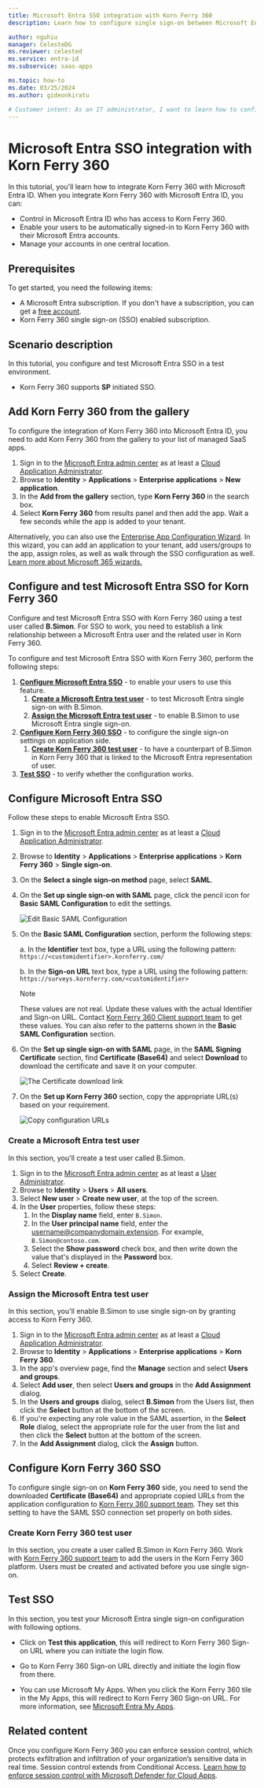 ```yaml
---
title: Microsoft Entra SSO integration with Korn Ferry 360
description: Learn how to configure single sign-on between Microsoft Entra ID and Korn Ferry 360.

author: nguhiu
manager: CelesteDG
ms.reviewer: celested
ms.service: entra-id
ms.subservice: saas-apps

ms.topic: how-to
ms.date: 03/25/2024
ms.author: gideonkiratu

# Customer intent: As an IT administrator, I want to learn how to configure single sign-on between Microsoft Entra ID and Korn Ferry 360 so that I can control who has access to Korn Ferry 360, enable automatic sign-in with Microsoft Entra accounts, and manage my accounts in one central location.
---
```


# Microsoft Entra SSO integration with Korn Ferry 360

In this tutorial, you'll learn how to integrate Korn Ferry 360 with Microsoft Entra ID. When you integrate Korn Ferry 360 with Microsoft Entra ID, you can:

* Control in Microsoft Entra ID who has access to Korn Ferry 360.
* Enable your users to be automatically signed-in to Korn Ferry 360 with their Microsoft Entra accounts.
* Manage your accounts in one central location.

## Prerequisites

To get started, you need the following items:

* A Microsoft Entra subscription. If you don't have a subscription, you can get a [free account](https://azure.microsoft.com/free/).
* Korn Ferry 360 single sign-on (SSO) enabled subscription.

## Scenario description

In this tutorial, you configure and test Microsoft Entra SSO in a test environment.

* Korn Ferry 360 supports **SP** initiated SSO.

## Add Korn Ferry 360 from the gallery

To configure the integration of Korn Ferry 360 into Microsoft Entra ID, you need to add Korn Ferry 360 from the gallery to your list of managed SaaS apps.

1. Sign in to the [Microsoft Entra admin center](https://entra.microsoft.com) as at least a [Cloud Application Administrator](~/identity/role-based-access-control/permissions-reference.md#cloud-application-administrator).
1. Browse to **Identity** > **Applications** > **Enterprise applications** > **New application**.
1. In the **Add from the gallery** section, type **Korn Ferry 360** in the search box.
1. Select **Korn Ferry 360** from results panel and then add the app. Wait a few seconds while the app is added to your tenant.

 Alternatively, you can also use the [Enterprise App Configuration Wizard](https://portal.office.com/AdminPortal/home?Q=Docs#/azureadappintegration). In this wizard, you can add an application to your tenant, add users/groups to the app, assign roles, as well as walk through the SSO configuration as well. [Learn more about Microsoft 365 wizards.](/microsoft-365/admin/misc/azure-ad-setup-guides)

<a name='configure-and-test-azure-ad-sso-for-korn-ferry-360'></a>

## Configure and test Microsoft Entra SSO for Korn Ferry 360

Configure and test Microsoft Entra SSO with Korn Ferry 360 using a test user called **B.Simon**. For SSO to work, you need to establish a link relationship between a Microsoft Entra user and the related user in Korn Ferry 360.

To configure and test Microsoft Entra SSO with Korn Ferry 360, perform the following steps:

1. **[Configure Microsoft Entra SSO](#configure-azure-ad-sso)** - to enable your users to use this feature.
    1. **[Create a Microsoft Entra test user](#create-an-azure-ad-test-user)** - to test Microsoft Entra single sign-on with B.Simon.
    1. **[Assign the Microsoft Entra test user](#assign-the-azure-ad-test-user)** - to enable B.Simon to use Microsoft Entra single sign-on.
1. **[Configure Korn Ferry 360 SSO](#configure-korn-ferry-360-sso)** - to configure the single sign-on settings on application side.
    1. **[Create Korn Ferry 360 test user](#create-korn-ferry-360-test-user)** - to have a counterpart of B.Simon in Korn Ferry 360 that is linked to the Microsoft Entra representation of user.
1. **[Test SSO](#test-sso)** - to verify whether the configuration works.

<a name='configure-azure-ad-sso'></a>

## Configure Microsoft Entra SSO

Follow these steps to enable Microsoft Entra SSO.

1. Sign in to the [Microsoft Entra admin center](https://entra.microsoft.com) as at least a [Cloud Application Administrator](~/identity/role-based-access-control/permissions-reference.md#cloud-application-administrator).
1. Browse to **Identity** > **Applications** > **Enterprise applications** > **Korn Ferry 360** > **Single sign-on**.
1. On the **Select a single sign-on method** page, select **SAML**.
1. On the **Set up single sign-on with SAML** page, click the pencil icon for **Basic SAML Configuration** to edit the settings.

   ![Edit Basic SAML Configuration](common/edit-urls.png)

1. On the **Basic SAML Configuration** section, perform the following steps:

    a. In the **Identifier** text box, type a URL using the following pattern:
    `https://<customidentifier>.kornferry.com/`

     b. In the **Sign-on URL** text box, type a URL using the following pattern:
    `https://surveys.kornferry.com/<customidentifier>`

    > [!NOTE]
    > These values are not real. Update these values with the actual Identifier and Sign-on URL. Contact [Korn Ferry 360 Client support team](mailto:george.gold@kornferry.com) to get these values. You can also refer to the patterns shown in the **Basic SAML Configuration** section.

1. On the **Set up single sign-on with SAML** page, in the **SAML Signing Certificate** section,  find **Certificate (Base64)** and select **Download** to download the certificate and save it on your computer.

    ![The Certificate download link](common/certificatebase64.png)

1. On the **Set up Korn Ferry 360** section, copy the appropriate URL(s) based on your requirement.

    ![Copy configuration URLs](common/copy-configuration-urls.png)

<a name='create-an-azure-ad-test-user'></a>

### Create a Microsoft Entra test user

In this section, you'll create a test user called B.Simon.

1. Sign in to the [Microsoft Entra admin center](https://entra.microsoft.com) as at least a [User Administrator](~/identity/role-based-access-control/permissions-reference.md#user-administrator).
1. Browse to **Identity** > **Users** > **All users**.
1. Select **New user** > **Create new user**, at the top of the screen.
1. In the **User** properties, follow these steps:
   1. In the **Display name** field, enter `B.Simon`.  
   1. In the **User principal name** field, enter the username@companydomain.extension. For example, `B.Simon@contoso.com`.
   1. Select the **Show password** check box, and then write down the value that's displayed in the **Password** box.
   1. Select **Review + create**.
1. Select **Create**.

<a name='assign-the-azure-ad-test-user'></a>

### Assign the Microsoft Entra test user

In this section, you'll enable B.Simon to use single sign-on by granting access to Korn Ferry 360.

1. Sign in to the [Microsoft Entra admin center](https://entra.microsoft.com) as at least a [Cloud Application Administrator](~/identity/role-based-access-control/permissions-reference.md#cloud-application-administrator).
1. Browse to **Identity** > **Applications** > **Enterprise applications** > **Korn Ferry 360**.
1. In the app's overview page, find the **Manage** section and select **Users and groups**.
1. Select **Add user**, then select **Users and groups** in the **Add Assignment** dialog.
1. In the **Users and groups** dialog, select **B.Simon** from the Users list, then click the **Select** button at the bottom of the screen.
1. If you're expecting any role value in the SAML assertion, in the **Select Role** dialog, select the appropriate role for the user from the list and then click the **Select** button at the bottom of the screen.
1. In the **Add Assignment** dialog, click the **Assign** button.

## Configure Korn Ferry 360 SSO

To configure single sign-on on **Korn Ferry 360** side, you need to send the downloaded **Certificate (Base64)** and appropriate copied URLs from the application configuration to [Korn Ferry 360 support team](mailto:george.gold@kornferry.com). They set this setting to have the SAML SSO connection set properly on both sides.

### Create Korn Ferry 360 test user

In this section, you create a user called B.Simon in Korn Ferry 360. Work with [Korn Ferry 360 support team](mailto:george.gold@kornferry.com) to add the users in the Korn Ferry 360 platform. Users must be created and activated before you use single sign-on.

## Test SSO 

In this section, you test your Microsoft Entra single sign-on configuration with following options. 

* Click on **Test this application**, this will redirect to Korn Ferry 360 Sign-on URL where you can initiate the login flow. 

* Go to Korn Ferry 360 Sign-on URL directly and initiate the login flow from there.

* You can use Microsoft My Apps. When you click the Korn Ferry 360 tile in the My Apps, this will redirect to Korn Ferry 360 Sign-on URL. For more information, see [Microsoft Entra My Apps](/azure/active-directory/manage-apps/end-user-experiences#azure-ad-my-apps).

## Related content

Once you configure Korn Ferry 360 you can enforce session control, which protects exfiltration and infiltration of your organization’s sensitive data in real time. Session control extends from Conditional Access. [Learn how to enforce session control with Microsoft Defender for Cloud Apps](/cloud-app-security/proxy-deployment-aad).
